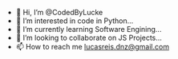 - 👋 Hi, I’m @CodedByLucke
- 👀 I’m interested in code in Python...
- 🌱 I’m currently learning Software Engining...
- 💞️ I’m looking to collaborate on JS Projects...
- 📫 How to reach me lucasreis.dnz@gmail.com

<!---
CodedByLucke/CodedByLucke is a ✨ special ✨ repository because its `README.md` (this file) appears on your GitHub profile.
You can click the Preview link to take a look at your changes.
--->
